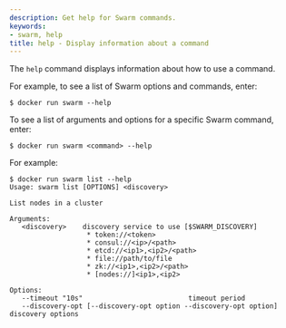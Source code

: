 ```yaml
---
description: Get help for Swarm commands.
keywords:
- swarm, help
title: help - Display information about a command
---
```


The `help` command displays information about how to use a command.

For example, to see a list of Swarm options and commands, enter:

    $ docker run swarm --help

To see a list of arguments and options for a specific Swarm command, enter:

    $ docker run swarm <command> --help

For example:

    $ docker run swarm list --help
    Usage: swarm list [OPTIONS] <discovery>

    List nodes in a cluster

    Arguments:
       <discovery>    discovery service to use [$SWARM_DISCOVERY]
                       * token://<token>
                       * consul://<ip>/<path>
                       * etcd://<ip1>,<ip2>/<path>
                       * file://path/to/file
                       * zk://<ip1>,<ip2>/<path>
                       * [nodes://]<ip1>,<ip2>

    Options:
       --timeout "10s"							timeout period
       --discovery-opt [--discovery-opt option --discovery-opt option]	discovery options

